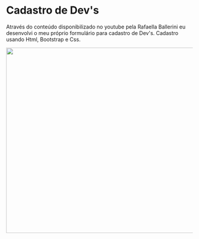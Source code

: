 # Cadastro de Dev's

Através do conteúdo disponibilizado no youtube pela Rafaella Ballerini eu desenvolvi o meu próprio formulário para cadastro de Dev's. Cadastro usando Html, Bootstrap e Css.

<img src="https://media.giphy.com/media/6TDM1ibLUmVvGQVOa9/giphy.gif" width="900" height="500"/>  
